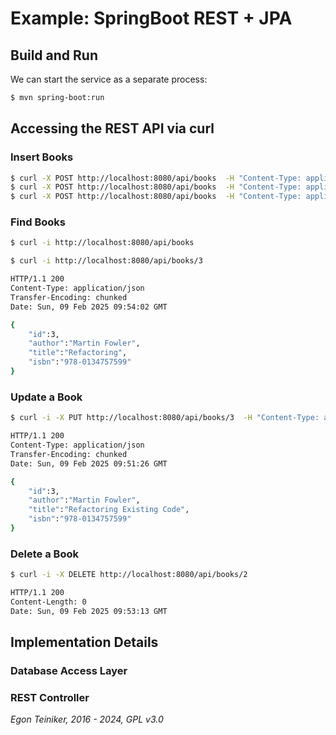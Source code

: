 # Example: SpringBoot REST + JPA

## Build and Run 

We can start the service as a separate process:
```Bash
$ mvn spring-boot:run
```

## Accessing the REST API via curl

### Insert Books
```Bash
$ curl -X POST http://localhost:8080/api/books  -H "Content-Type: application/json" -d '{"id":1,"author":"Joshua Bloch","title":"Effective Java","isbn":"978-0134685991"}'
$ curl -X POST http://localhost:8080/api/books  -H "Content-Type: application/json" -d '{"id":2,"author":"Robert C. Martin","title":"Clean Code","isbn":"978-0132350884"}'
$ curl -X POST http://localhost:8080/api/books  -H "Content-Type: application/json" -d '{"id":3,"author":"Martin Fowler","title":"Refactoring","isbn":"978-0134757599"}'
```

### Find Books

```Bash
$ curl -i http://localhost:8080/api/books
```

```Bash
$ curl -i http://localhost:8080/api/books/3

HTTP/1.1 200 
Content-Type: application/json
Transfer-Encoding: chunked
Date: Sun, 09 Feb 2025 09:54:02 GMT

{
    "id":3,
    "author":"Martin Fowler",
    "title":"Refactoring",
    "isbn":"978-0134757599"
}
```

### Update a Book

```Bash
$ curl -i -X PUT http://localhost:8080/api/books/3  -H "Content-Type: application/json" -d '{"id":3,"author":"Martin Fowler","title":"Refactoring Existing Code","isbn":"978-0134757599"}'

HTTP/1.1 200 
Content-Type: application/json
Transfer-Encoding: chunked
Date: Sun, 09 Feb 2025 09:51:26 GMT

{
    "id":3,
    "author":"Martin Fowler",
    "title":"Refactoring Existing Code",
    "isbn":"978-0134757599"
}
```


### Delete a Book

```Bash
$ curl -i -X DELETE http://localhost:8080/api/books/2

HTTP/1.1 200 
Content-Length: 0
Date: Sun, 09 Feb 2025 09:53:13 GMT
```

## Implementation Details

### Database Access Layer


### REST Controller



*Egon Teiniker, 2016 - 2024, GPL v3.0*
